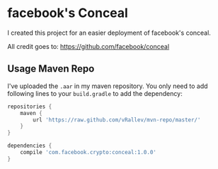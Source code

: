 facebook's Conceal
============

I created this project for an easier deployment of facebook's conceal.

All credit goes to: https://github.com/facebook/conceal 

Usage Maven Repo
----------------

I've uploaded the `.aar` in my maven repository. You only need to add following lines to your `build.gradle` to add the dependency:
```groovy
repositories {
    maven {
        url 'https://raw.github.com/vRallev/mvn-repo/master/'
    }
}

dependencies {
    compile 'com.facebook.crypto:conceal:1.0.0'
}
```